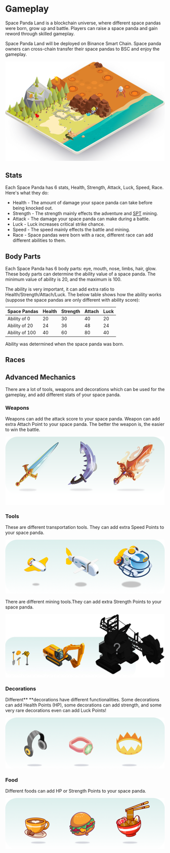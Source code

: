 # Gameplay

Space Panda Land is a blockchain universe, where different space pandas were born, grow up and battle. Players can raise a space panda and gain reword through skilled gameplay.

Space Panda Land will be deployed on Binance Smart Chain. Space panda owners can cross-chain transfer their space pandas to BSC and enjoy the gameplay.

![Adventure & Battling](../.gitbook/assets/play.png)

## Stats

Each Space Panda has 6 stats, Health, Strength, Attack, Luck, Speed, Race. Here's what they do:

* Health - The amount of damage your space panda can take before being knocked out.
* Strength - The strength mainly effects the adventure and [SPT](https://docs.pandas.land/economic/spt-token) mining.
* Attack - The damage your space panda can make during a battle.
* Luck - Luck increases critical strike chance.
* Speed - The speed mainly effects the battle and mining.
* Race - Space pandas were born with a race, different race can add different abilities to them.

## Body Parts

Each Space Panda has 6 body parts: eye, mouth, nose, limbs, hair, glow. These body parts can determine the ability value of a space panda. The minimum value of ability is 20, and the maximum is 100.

The ability is very important, it can add extra ratio to Health/Strength/Attach/Luck. The below table shows how the ability works (suppose the space pandas are only different with ability score):

| Space Pandas   | Health | Strength | Attach | Luck |
| -------------- | ------ | -------- | ------ | ---- |
| Ability of 0   | 20     | 30       | 40     | 20   |
| Ability of 20  | 24     | 36       | 48     | 24   |
| Ability of 100 | 40     | 60       | 80     | 40   |

Ability was determined when the space panda was born.

## Races

## **Advanced Mechanics**

There are a lot of tools, weapons and decorations which can be used for the gameplay, and add different stats of your space panda.&#x20;

### **Weapons**

Weapons can add the attack score to your space panda. Weapon can add extra Attach Point to your space panda. The better the weapon is, the easier to win the battle.

![Weapons](../.gitbook/assets/weapons.png)

### **Tools**

These are different transportation tools.  They can add extra Speed Points to your space panda.

![Transportation Tools](../.gitbook/assets/tools.png)

There are different mining tools.They can add extra Strength Points to your space panda.

![Mining Tools](../.gitbook/assets/tools.jpeg)

### **Decorations**

Different** **decorations have different functionalities. Some decorations can add Health Points (HP), some decorations can add strength, and some very rare decorations even can add Luck Points!

![Decorations](../.gitbook/assets/decorations.png)

### **Food**

Different foods can add HP or Strength Points to your space panda.

![Foods](../.gitbook/assets/foods.png)
